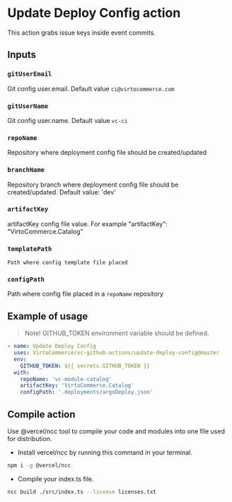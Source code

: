 # Update Deploy Config action

This action grabs issue keys inside event commits.

## Inputs

### `gitUserEmail`

Git config user.email. Default value `ci@virtocommerce.com`

### `gitUserName`

Git config user.name. Default value `vc-ci`

### `repoName`

Repository where deployment config file should be created/updated

### `branchName`

Repository branch where deployment config file should be created/updated. Default value: 'dev'

### `artifactKey`

artifactKey config file value. For example   "artifactKey": "VirtoCommerce.Catalog"

### `templatePath`

    Path where config template file placed

### `configPath`

Path where config file placed in a `repoName` repository

## Example of usage

> Note! GITHUB_TOKEN environment variable should be defined.

```yml
- name: Update Deploy Config 
  uses: VirtoCommerce/vc-github-actions/update-deploy-config@master
  env:
    GITHUB_TOKEN: ${{ secrets.GITHUB_TOKEN }}
  with:
    repoName: 'vc-module-catalog'
    artifactKey: 'VirtoCommerce.Catalog'
    configPath: '.deployments/argoDeploy.json'
```

## Compile action

Use @vercel/ncc tool to compile your code and modules into one file used for distribution.

- Install vercel/ncc by running this command in your terminal.

```bash
npm i -g @vercel/ncc
```

- Compile your index.ts file.

```bash
ncc build ./src/index.ts --license licenses.txt
```
